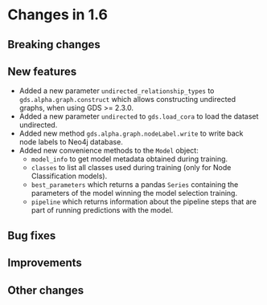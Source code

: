 # Changes in 1.6


## Breaking changes


## New features

* Added a new parameter `undirected_relationship_types` to `gds.alpha.graph.construct` which allows constructing undirected graphs, when using GDS >= 2.3.0.
* Added a new parameter `undirected` to `gds.load_cora` to load the dataset undirected.
* Added new method `gds.alpha.graph.nodeLabel.write` to write back node labels to Neo4j database.
* Added new convenience methods to the `Model` object:
  * `model_info` to get model metadata obtained during training.
  * `classes` to list all classes used during training (only for Node Classification models).
  * `best_parameters` which returns a pandas `Series` containing the parameters of the model winning the model selection training.
  * `pipeline` which returns information about the pipeline steps that are part of running predictions with the model.


## Bug fixes


## Improvements


## Other changes
